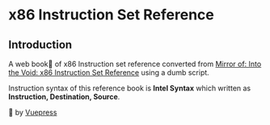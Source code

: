 # x86 Instruction Set Reference

## Introduction

A web book:open_book: of x86 Instruction set reference converted from [Mirror of: Into the Void: x86 Instruction Set Reference](https://c9x.me/x86/) using a dumb script. 

Instruction syntax of this reference book is **Intel Syntax** which written as **Instruction, Destination, Source**.

:battery: by [Vuepress](https://github.com/vuejs/vuepress)

